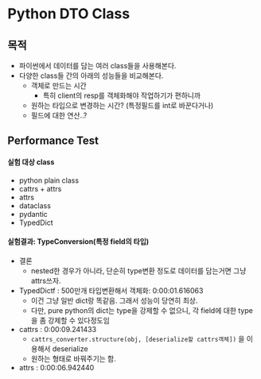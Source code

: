 # Python DTO Class

## 목적
- 파이썬에서 데이터를 담는 여러 class들을 사용해본다.
- 다양한 class들 간의 아래의 성능들을 비교해본다.
  - 객체로 만드는 시간 
      - 특히 client의 resp를 객체화해야 작업하기가 편하니까 
  - 원하는 타입으로 변경하는 시간? (특정필드를 int로 바꾼다거나)
  - 필드에 대한 연산..?

## Performance Test 
#### 실험 대상 class
- python plain class
- cattrs + attrs 
- attrs 
- dataclass
- pydantic
- TypedDict

#### 실험결과: TypeConversion(특정 field의 타입)
- 결론 
  - nested한 경우가 아니라, 단순히 type변환 정도로 데이터를 담는거면 그냥 attrs쓰자.  
- TypedDictf : 500만개 타입변환해서 객체화: 0:00:01.616063
  - 이건 그냥 일반 dict랑 똑같음. 그래서 성능이 당연히 최상. 
  - 다만, pure python의 dict는 type을 강제할 수 없으니, 각 field에 대한 type을 좀 강제할 수 있다정도임
- cattrs : 0:00:09.241433
  - `cattrs_converter.structure(obj, [deserialize할 cattrs객체])` 을 이용해서 deserialize 
  - 원하는 형태로 바꿔주기는 함. 
- attrs : 0:00:06.942440